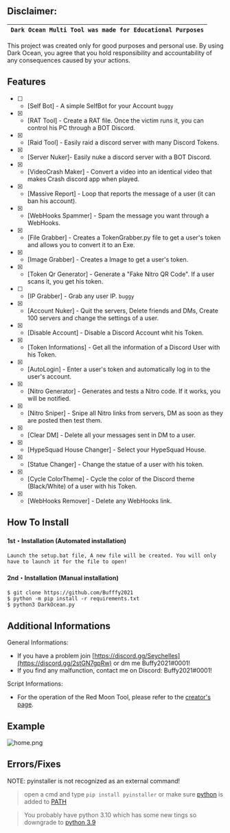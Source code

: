 ## Disclaimer:

|`Dark Ocean Multi Tool was made for Educational Purposes`|
|-------------------------------------------------|
This project was created only for good purposes and personal use.
By using Dark Ocean, you agree that you hold responsibility and accountability of any consequences caused by your actions.

## Features
- [ ] - [Self Bot] - A simple SelfBot for your Account `buggy`
- [x] - [RAT Tool] - Create a RAT file. Once the victim runs it, you can control his PC through a BOT Discord.
- [x] - [Raid Tool] - Easily raid a discord server with many Discord Tokens.
- [x] - [Server Nuker]- Easily nuke a discord server with a BOT Discord.
- [x] - [VideoCrash Maker] - Convert a video into an identical video that makes Crash discord app when played.
- [x] - [Massive Report] - Loop that reports the message of a user (it can ban his account).
- [x] - [WebHooks Spammer] - Spam the message you want through a WebHooks.
- [x] - [File Grabber] - Creates a TokenGrabber.py file to get a user's token and allows you to convert it to an Exe.
- [x] - [Image Grabber] - Creates a Image to get a user's token.
- [x] - [Token Qr Generator] - Generate a "Fake Nitro QR Code". If a user scans it, you get his token.
- [ ] - [IP Grabber] - Grab any user IP. `buggy`
- [x] - [Account Nuker] - Quit the servers, Delete friends and DMs, Create 100 servers and change the settings of a user. 
- [x] - [Disable Account] - Disable a Discord Account whit his Token.
- [x] - [Token Informations] - Get all the information of a Discord User with his Token.
- [x] - [AutoLogin] - Enter a user's token and automatically log in to the user's account.
- [x] - [Nitro Generator] - Generates and tests a Nitro code. If it works, you will be notified.
- [x] - [Nitro Sniper] - Snipe all Nitro links from servers, DM as soon as they are posted then test them.
- [x] - [Clear DM] - Delete all your messages sent in DM to a user.
- [x] - [HypeSquad House Changer] - Select your HypeSquad House.
- [x] - [Statue Changer] - Change the statue of a user with his token.
- [x] - [Cycle ColorTheme] - Cycle the color of the Discord theme (Black/White) of a user with his Token.
- [x] - [WebHooks Remover] - Delete any WebHooks link.

## How To Install

#### 1st・Installation (Automated installation)
```
Launch the setup.bat file, A new file will be created. You will only have to launch it for the file to open!
```

#### 2nd・Installation (Manual installation)
```
$ git clone https://github.com/Bufffy2021
$ python -m pip install -r requirements.txt
$ python3 DarkOcean.py
```

## Additional Informations
General Informations:
- If you have a problem join [https://discord.gg/Seychelles](https://discord.gg/2stGN7gpRw) or dm me Buffy2021#0001!
- If you find any malfunction, contact me on Discord: Buffy2021#0001!

Script Informations:
- For the operation of the Red Moon Tool, please refer to the [creator's page](https://github.com/Buffy2021/Red-Moon).

## Example
![home.png](https://imgur.com/a/iVCoTlM)

## Errors/Fixes

 NOTE: pyinstaller is not recognized as an external command!
> open a cmd and type `pip install pyinstaller` or make sure [python](https://www.python.org/downloads/) is added to [PATH](https://datatofish.com/add-python-to-windows-path/)

> You probably have python 3.10 which has some new tings so downgrade to [python 3.9](https://www.python.org/downloads/release/python-397/)
